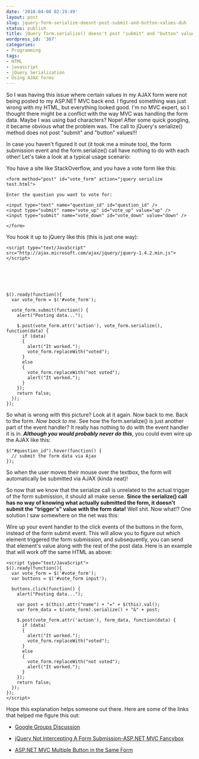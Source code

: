 ```yaml
---
date: '2010-04-08 02:19:49'
layout: post
slug: jquery-form-serialize-doesnt-post-submit-and-button-values-duh
status: publish
title: jQuery form.serialize() doesn't post "submit" and "button" values (duh)
wordpress_id: '307'
categories:
- Programming
tags:
- HTML
- javascript
- jQuery Serialization
- Using AJAX forms
---
```


So I was having this issue where certain values in my AJAX form were not being posted to my ASP.NET MVC back end.  I figured something was just wrong with my HTML, but everything looked good.  I'm no MVC expert, so I thought there might be a conflict with the way MVC was handling the form data.  Maybe I was using bad characters?  Nope!  After some quick googling, it became obvious what the problem was.  The call to jQuery's serialize() method does not post "submit" and "button" values!!!

In case you haven't figured it out (it took me a minute too),  the form submission event and the form.serialize() call have nothing to do with each other!  Let's take a look at a typical usage scenario:

You have a site like StackOverflow, and you have a vote form like this:


    
    
    <form method="post" id="vote_form" action="jquery serialize test.html">
    
    Enter the question you want to vote for:
    
    <input type="text" name="question_id" id="question_id" />
    <input type="submit" name="vote_up" id="vote_up" value="up" />
    <input type="submit" name="vote_down" id="vote_down" value="down" />
    
    </form>


You hook it up to jQuery like this (this is just one way):

    
    <script type="text/JavaScript" src="http://ajax.microsoft.com/ajax/jquery/jquery-1.4.2.min.js">
    </script>
    



    
    
    $().ready(function(){
      var vote_form = $('#vote_form');
    
      vote_form.submit(function() {
        alert("Posting data...");
    
        $.post(vote_form.attr('action'), vote_form.serialize(), function(data) {
          if (data)
          {
            alert("It worked.");
            vote_form.replaceWith("voted");
          }
          else
          {
            vote_form.replaceWith("not voted");
            alert("It worked.");
          }
        });
        return false;
      });
    });
    


So what is wrong with this picture?  Look at it again.  Now back to me.  Back to the form.  _Now back to me_.  See how the form.serialize() is just another part of the event handler?  It really has nothing to do with the event handler it is in.  _**Although you would probably never do this**_, you could even wire up the AJAX like this:

    
    $("#question_id").hover(function() {
      // submit the form data via Ajax
    });


So when the user moves their mouse over the textbox, the form will automatically be submitted via AJAX (kinda neat)!

So now that we know that the serialize call is unrelated to the actual trigger of the form submission, it should all make sense.  **Since the serialize() call has no way of knowing what actually submitted the form, it doesn't submit the "trigger's" value with the form data!** Well shit.  Now what!?  One solution I saw somewhere on the net was this:

Wire up your event handler to the click events of the buttons in the form, instead of the form submit event.  This will allow you to figure out which element triggered the form submission, and subsequently, you can send that element's value along with the rest of the post data.  Here is an example that will work off the same HTML as above:

    
    <script type="text/JavaScript">
    $().ready(function(){
      var vote_form = $('#vote_form');
      var buttons = $('#vote_form input');
    
      buttons.click(function() {
        alert("Posting data...");
    
        var post = $(this).attr("name") + "=" + $(this).val();
        var form_data = $(vote_form).serialize() + "&" + post;
    
        $.post(vote_form.attr('action'), form_data, function(data) {
          if (data)
          {
            alert("It worked.");
            vote_form.replaceWith("voted");
          }
          else
          {
            vote_form.replaceWith("not voted");
            alert("It worked.");
          }
        });
        return false;
      });
    });
    </script>


Hope this explanation helps someone out there.  Here are some of the links that helped me figure this out:



	
  * [Google Groups Discussion](http://groups.google.com/group/jquery-en/browse_thread/thread/8f99996a3e15ca6b?pli=1)

	
  * [jQuery Not Intercepting A Form Submission-ASP.NET MVC Fancybox](http://stackoverflow.com/questions/2083419/jquery-not-intercepting-a-form-submition-asp-net-mvc-fancybox)

	
  * [ASP.NET MVC Multiple Button in the Same Form](http://weblogs.asp.net/dfindley/archive/2009/05/31/asp-net-mvc-multiple-buttons-in-the-same-form.aspx)


